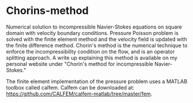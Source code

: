 # Chorins-method

Numerical solution to incompressible Navier-Stokes equations on square domain with velocity boundary conditions. Pressure Poisson problem is solved with the finite element method and the velocity field is updated with the finite difference method. Chorin's method is the numerical technique to enforce the incompressibility condition on the flow, and is an operator splitting approach. A write up explaining this method is available on my personal website under "Chorin's method for incompressible Navier-Stokes."

The finite element implementation of the pressure problem uses a MATLAB toolbox called calfem. Calfem can be downloaded at: https://github.com/CALFEM/calfem-matlab/tree/master/fem. 

